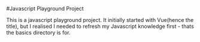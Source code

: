 #Javascript Playground Project

This is a javascript playground project. It initially started with Vue(hence the title),
but I realised I needed to refresh my Javascript knowledge first - thats the basics directory is for.
